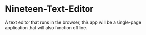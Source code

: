 # Nineteen-Text-Editor
A text editor that runs in the browser, this app will be a single-page application that will also function offline. 
